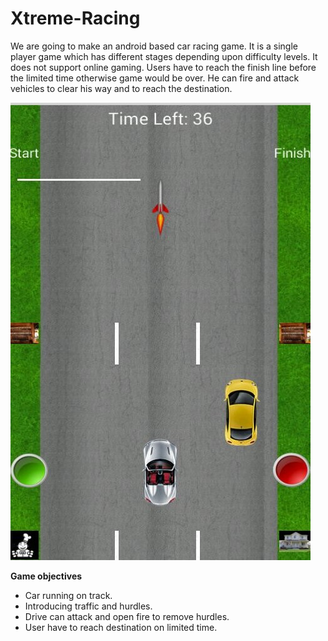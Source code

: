 # Xtreme-Racing

We are going to make an android based car racing game. It is a single player game which has different stages depending upon difficulty levels. It does not support online gaming. Users have to reach the finish line before the limited time otherwise game would be over. He can fire and attack vehicles to clear his way and to reach the destination.

 ![Screenshot](screenshot.jpg?raw=true "screenshot")

**Game objectives**
* Car running on track.
* Introducing traffic and hurdles.
* Drive can attack and open fire to remove hurdles.
* User have to reach destination on limited time.

